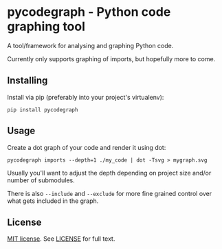 # pycodegraph - Python code graphing tool

A tool/framework for analysing and graphing Python code.

Currently only supports graphing of imports, but hopefully more to come.

## Installing

Install via pip (preferably into your project's virtualenv):

	pip install pycodegraph

## Usage

Create a dot graph of your code and render it using dot:

	pycodegraph imports --depth=1 ./my_code | dot -Tsvg > mygraph.svg

Usually you'll want to adjust the depth depending on project size and/or number of submodules.

There is also `--include` and `--exclude` for more fine grained control over what gets included in the graph.

## License

[MIT license](https://opensource.org/licenses/MIT). See [LICENSE](LICENSE) for full text.
